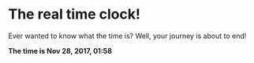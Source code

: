 # The real time clock!

Ever wanted to know what the time is? Well, your journey is about to end!

**The time is Nov 28, 2017, 01:58**